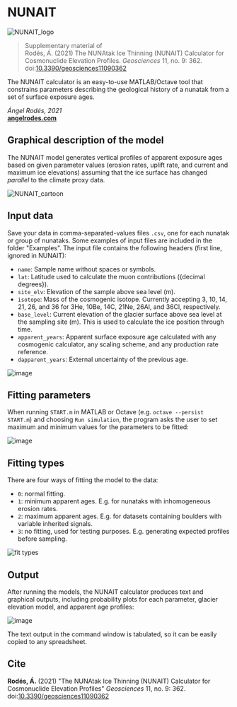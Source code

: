 # NUNAIT

![NUNAIT_logo](https://user-images.githubusercontent.com/53089531/129394469-bd579e0d-14f3-4eeb-98ef-528a92301586.png)

>Supplementary material of \
>Rodés, Á. (2021) The NUNAtak Ice Thinning (NUNAIT) Calculator for Cosmonuclide Elevation Profiles. *Geosciences* 11, no. 9: 362. doi:[10.3390/geosciences11090362](https://doi.org/10.3390/geosciences11090362 )

The NUNAIT calculator is an easy-to-use MATLAB/Octave tool that constrains parameters describing the geological history of a nunatak from a set of surface exposure ages.

*Ángel Rodés, 2021*\
[**angelrodes.com**](http://www.angelrodes.com/)

## Graphical description of the model

The NUNAIT model generates vertical profiles of apparent exposure ages based on given parameter values (erosion rates, uplift rate, and current and maximum ice elevations) assuming that the ice surface has changed *parallel* to the climate proxy data.

![NUNAIT_cartoon](https://user-images.githubusercontent.com/53089531/129214127-8459cb71-7675-4239-bc63-5f1075c46a7f.png)

## Input data

Save your data in comma-separated-values files ```.csv```, one for each nunatak or group of nunataks. Some examples of input files are included in the folder "Examples". The input file contains the following headers (first line, ignored in NUNAIT): 

* ```name```: Sample name without spaces or symbols.
* ```lat```: Latitude used to calculate the muon contributions ({decimal degrees}).
* ```site_elv```: Elevation of the sample above sea level (m).
* ```isotope```: Mass of the cosmogenic isotope. Currently accepting 3, 10, 14, 21, 26, and 36 for 3He, 10Be, 14C, 21Ne, 26Al, and 36Cl, respectively.
* ```base_level```: Current elevation of the glacier surface above sea level at the sampling site (m). This is used to calculate the ice position through time.
* ```apparent_years```: Apparent surface exposure age calculated with any cosmogenic calculator, any scaling scheme, and any production rate reference.
* ```dapparent_years```: External uncertainty of the previous age.

![image](https://user-images.githubusercontent.com/53089531/131122210-d86e1034-834f-433a-b599-4ffc4081a194.png)

## Fitting parameters

When running ```START.m``` in MATLAB or Octave (e.g. ```octave --persist START.m```) and choosing ```Run simulation```, the program asks the user to set maximum and minimum values for the parameters to be fitted:

![image](https://user-images.githubusercontent.com/53089531/131124678-7670b0f6-deef-4c93-9729-c8ee10168486.png)


## Fitting types

There are four ways of fitting the model to the data: 
* ```0```: normal fitting.
* ```1```: minimum apparent ages. E.g. for nunataks with inhomogeneous erosion rates.
* ```2```: maximum apparent ages. E.g. for datasets containing boulders with variable inherited signals.
* ```3```: no fitting, used for testing purposes. E.g. generating expected profiles before sampling.

![fit types](https://user-images.githubusercontent.com/53089531/129227177-fae66375-82c1-48d5-9581-db72d63c778e.png)

## Output

After running the models, the NUNAIT calculator produces text and graphical outputs, including probability plots for each parameter, glacier elevation model, and apparent age profiles:

![image](https://user-images.githubusercontent.com/53089531/131139758-52c595c0-8483-45e5-862f-532c752dd963.png)

The text output in the command window is tabulated, so it can be easily copied to any spreadsheet.


## Cite

<!-- A description of the calculator is available at: -->

**Rodés, Á.** (2021) "The NUNAtak Ice Thinning (NUNAIT) Calculator for Cosmonuclide Elevation Profiles" *Geosciences* 11, no. 9: 362. doi:[10.3390/geosciences11090362](https://doi.org/10.3390/geosciences11090362 )

<!-- AI summary:
The NUNAIT calculator is a MATLAB/Octave tool that constrains parameters describing the geological history of a nunatak from a set of surface exposure ages. It generates vertical profiles of apparent exposure ages based on given parameter values, such as erosion rates, uplift rate, and current and maximum ice elevations. The calculator produces text and graphical outputs, including probability plots for each parameter, glacier elevation model, and apparent age profiles. It also offers four ways of fitting the model to the data: normal fitting, minimum apparent ages, maximum apparent ages, and no fitting. This calculator is a useful tool for researchers studying the geological history of nunataks and the effects of climate change on them.
-->
